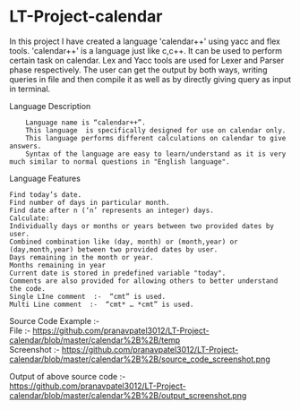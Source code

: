 # LT-Project-calendar
In this project I have created a language 'calendar++' using yacc and flex tools. 'calendar++' is a language just like c,c++. It can be used to perform certain task on calendar. Lex and Yacc tools are used for Lexer and Parser phase respectively. The user can get the output by both ways, writing queries in file and then compile it as well as by directly giving query as input in terminal.


Language Description
	
        Language name is “calendar++”.
        This language  is specifically designed for use on calendar only.
        This language performs different calculations on calendar to give answers.
        Syntax of the language are easy to learn/understand as it is very much similar to normal questions in "English language".

Language Features

	Find today’s date.
	Find number of days in particular month.
	Find date after n (‘n’ represents an integer) days.
	Calculate:
	Individually days or months or years between two provided dates by user.
	Combined combination like (day, month) or (month,year) or (day,month,year) between two provided dates by user.
	Days remaining in the month or year.
	Months remaining in year
	Current date is stored in predefined variable "today".
	Comments are also provided for allowing others to better understand the code.
	Single LIne comment  :-  “cmt” is used.
	Multi Line comment  :-  “cmt* … *cmt” is used.
	
Source Code Example :-                                            														     
	File  :-  https://github.com/pranavpatel3012/LT-Project-calendar/blob/master/calendar%2B%2B/temp                              							                                                                                                                                                  
	Screenshot  :-  https://github.com/pranavpatel3012/LT-Project-calendar/blob/master/calendar%2B%2B/source_code_screenshot.png

Output of above source code  :-                                                              													    
	https://github.com/pranavpatel3012/LT-Project-calendar/blob/master/calendar%2B%2B/output_screenshot.png
